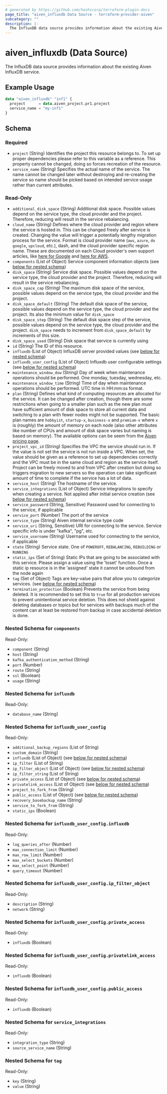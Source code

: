 ```yaml
---
# generated by https://github.com/hashicorp/terraform-plugin-docs
page_title: "aiven_influxdb Data Source - terraform-provider-aiven"
subcategory: ""
description: |-
  The InfluxDB data source provides information about the existing Aiven InfluxDB service.
---
```


# aiven_influxdb (Data Source)

The InfluxDB data source provides information about the existing Aiven InfluxDB service.

## Example Usage

```terraform
data "aiven_influxdb" "inf1" {
  project      = data.aiven_project.pr1.project
  service_name = "my-inf1"
}
```

<!-- schema generated by tfplugindocs -->
## Schema

### Required

- `project` (String) Identifies the project this resource belongs to. To set up proper dependencies please refer to this variable as a reference. This property cannot be changed, doing so forces recreation of the resource.
- `service_name` (String) Specifies the actual name of the service. The name cannot be changed later without destroying and re-creating the service so name should be picked based on intended service usage rather than current attributes.

### Read-Only

- `additional_disk_space` (String) Additional disk space. Possible values depend on the service type, the cloud provider and the project. Therefore, reducing will result in the service rebalancing.
- `cloud_name` (String) Defines where the cloud provider and region where the service is hosted in. This can be changed freely after service is created. Changing the value will trigger a potentially lengthy migration process for the service. Format is cloud provider name (`aws`, `azure`, `do` `google`, `upcloud`, etc.), dash, and the cloud provider specific region name. These are documented on each Cloud provider's own support articles, like [here for Google](https://cloud.google.com/compute/docs/regions-zones/) and [here for AWS](https://docs.aws.amazon.com/AmazonRDS/latest/UserGuide/Concepts.RegionsAndAvailabilityZones.html).
- `components` (List of Object) Service component information objects (see [below for nested schema](#nestedatt--components))
- `disk_space` (String) Service disk space. Possible values depend on the service type, the cloud provider and the project. Therefore, reducing will result in the service rebalancing.
- `disk_space_cap` (String) The maximum disk space of the service, possible values depend on the service type, the cloud provider and the project.
- `disk_space_default` (String) The default disk space of the service, possible values depend on the service type, the cloud provider and the project. Its also the minimum value for `disk_space`
- `disk_space_step` (String) The default disk space step of the service, possible values depend on the service type, the cloud provider and the project. `disk_space` needs to increment from `disk_space_default` by increments of this size.
- `disk_space_used` (String) Disk space that service is currently using
- `id` (String) The ID of this resource.
- `influxdb` (List of Object) InfluxDB server provided values (see [below for nested schema](#nestedatt--influxdb))
- `influxdb_user_config` (List of Object) Influxdb user configurable settings (see [below for nested schema](#nestedatt--influxdb_user_config))
- `maintenance_window_dow` (String) Day of week when maintenance operations should be performed. One monday, tuesday, wednesday, etc.
- `maintenance_window_time` (String) Time of day when maintenance operations should be performed. UTC time in HH:mm:ss format.
- `plan` (String) Defines what kind of computing resources are allocated for the service. It can be changed after creation, though there are some restrictions when going to a smaller plan such as the new plan must have sufficient amount of disk space to store all current data and switching to a plan with fewer nodes might not be supported. The basic plan names are `hobbyist`, `startup-x`, `business-x` and `premium-x` where `x` is (roughly) the amount of memory on each node (also other attributes like number of CPUs and amount of disk space varies but naming is based on memory). The available options can be seem from the [Aiven pricing page](https://aiven.io/pricing).
- `project_vpc_id` (String) Specifies the VPC the service should run in. If the value is not set the service is not run inside a VPC. When set, the value should be given as a reference to set up dependencies correctly and the VPC must be in the same cloud and region as the service itself. Project can be freely moved to and from VPC after creation but doing so triggers migration to new servers so the operation can take significant amount of time to complete if the service has a lot of data.
- `service_host` (String) The hostname of the service.
- `service_integrations` (List of Object) Service integrations to specify when creating a service. Not applied after initial service creation (see [below for nested schema](#nestedatt--service_integrations))
- `service_password` (String, Sensitive) Password used for connecting to the service, if applicable
- `service_port` (Number) The port of the service
- `service_type` (String) Aiven internal service type code
- `service_uri` (String, Sensitive) URI for connecting to the service. Service specific info is under "kafka", "pg", etc.
- `service_username` (String) Username used for connecting to the service, if applicable
- `state` (String) Service state. One of `POWEROFF`, `REBALANCING`, `REBUILDING` or `RUNNING`
- `static_ips` (Set of String) Static IPs that are going to be associated with this service. Please assign a value using the 'toset' function. Once a static ip resource is in the 'assigned' state it cannot be unbound from the node again
- `tag` (Set of Object) Tags are key-value pairs that allow you to categorize services. (see [below for nested schema](#nestedatt--tag))
- `termination_protection` (Boolean) Prevents the service from being deleted. It is recommended to set this to `true` for all production services to prevent unintentional service deletion. This does not shield against deleting databases or topics but for services with backups much of the content can at least be restored from backup in case accidental deletion is done.

<a id="nestedatt--components"></a>
### Nested Schema for `components`

Read-Only:

- `component` (String)
- `host` (String)
- `kafka_authentication_method` (String)
- `port` (Number)
- `route` (String)
- `ssl` (Boolean)
- `usage` (String)


<a id="nestedatt--influxdb"></a>
### Nested Schema for `influxdb`

Read-Only:

- `database_name` (String)


<a id="nestedatt--influxdb_user_config"></a>
### Nested Schema for `influxdb_user_config`

Read-Only:

- `additional_backup_regions` (List of String)
- `custom_domain` (String)
- `influxdb` (List of Object) (see [below for nested schema](#nestedobjatt--influxdb_user_config--influxdb))
- `ip_filter` (List of String)
- `ip_filter_object` (List of Object) (see [below for nested schema](#nestedobjatt--influxdb_user_config--ip_filter_object))
- `ip_filter_string` (List of String)
- `private_access` (List of Object) (see [below for nested schema](#nestedobjatt--influxdb_user_config--private_access))
- `privatelink_access` (List of Object) (see [below for nested schema](#nestedobjatt--influxdb_user_config--privatelink_access))
- `project_to_fork_from` (String)
- `public_access` (List of Object) (see [below for nested schema](#nestedobjatt--influxdb_user_config--public_access))
- `recovery_basebackup_name` (String)
- `service_to_fork_from` (String)
- `static_ips` (Boolean)

<a id="nestedobjatt--influxdb_user_config--influxdb"></a>
### Nested Schema for `influxdb_user_config.influxdb`

Read-Only:

- `log_queries_after` (Number)
- `max_connection_limit` (Number)
- `max_row_limit` (Number)
- `max_select_buckets` (Number)
- `max_select_point` (Number)
- `query_timeout` (Number)


<a id="nestedobjatt--influxdb_user_config--ip_filter_object"></a>
### Nested Schema for `influxdb_user_config.ip_filter_object`

Read-Only:

- `description` (String)
- `network` (String)


<a id="nestedobjatt--influxdb_user_config--private_access"></a>
### Nested Schema for `influxdb_user_config.private_access`

Read-Only:

- `influxdb` (Boolean)


<a id="nestedobjatt--influxdb_user_config--privatelink_access"></a>
### Nested Schema for `influxdb_user_config.privatelink_access`

Read-Only:

- `influxdb` (Boolean)


<a id="nestedobjatt--influxdb_user_config--public_access"></a>
### Nested Schema for `influxdb_user_config.public_access`

Read-Only:

- `influxdb` (Boolean)



<a id="nestedatt--service_integrations"></a>
### Nested Schema for `service_integrations`

Read-Only:

- `integration_type` (String)
- `source_service_name` (String)


<a id="nestedatt--tag"></a>
### Nested Schema for `tag`

Read-Only:

- `key` (String)
- `value` (String)

